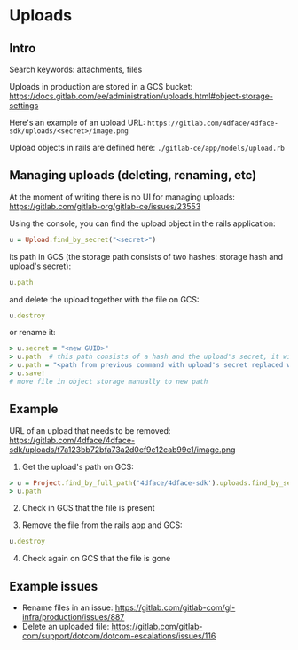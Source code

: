 # Uploads

## Intro

Search keywords: attachments, files

Uploads in production are stored in a GCS bucket: https://docs.gitlab.com/ee/administration/uploads.html#object-storage-settings

Here's an example of an upload URL: `https://gitlab.com/4dface/4dface-sdk/uploads/<secret>/image.png`

Upload objects in rails are defined here: `./gitlab-ce/app/models/upload.rb`

## Managing uploads (deleting, renaming, etc)

At the moment of writing there is no UI for managing uploads: https://gitlab.com/gitlab-org/gitlab-ce/issues/23553

Using the console, you can find the upload object in the rails application:
```ruby
u = Upload.find_by_secret("<secret>")
```

its path in GCS (the storage path consists of two hashes: storage hash and upload's secret):
```ruby
u.path
```

and delete the upload together with the file on GCS:
```ruby
u.destroy
```

or rename it:
```ruby
> u.secret = "<new GUID>"
> u.path  # this path consists of a hash and the upload's secret, it will be used in the next command
> u.path = "<path from previous command with upload's secret replaced with the newly generated secret>"
> u.save!
# move file in object storage manually to new path
```

## Example

URL of an upload that needs to be removed: https://gitlab.com/4dface/4dface-sdk/uploads/f7a123bb72bfa73a2d0cf9c12cab99e1/image.png

1. Get the upload's path on GCS:
```ruby
> u = Project.find_by_full_path('4dface/4dface-sdk').uploads.find_by_secret("f7a123bb72bfa73a2d0cf9c12cab99e1")
> u.path
```

2. Check in GCS that the file is present

3. Remove the file from the rails app and GCS:
```ruby
u.destroy
```

4. Check again on GCS that the file is gone


## Example issues

- Rename files in an issue: https://gitlab.com/gitlab-com/gl-infra/production/issues/887
- Delete an uploaded file: https://gitlab.com/gitlab-com/support/dotcom/dotcom-escalations/issues/116
